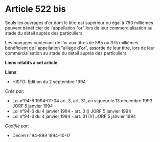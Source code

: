# Article 522 bis

Seuls les ouvrages d'or dont le titre est supérieur ou égal à 750 millièmes peuvent bénéficier de l'appellation "or" lors de
leur commercialisation au stade du détail auprès des particuliers.

Les ouvrages contenant de l'or aux titres de 585 ou 375 millièmes bénéficient de l'appellation "alliage d'or", assortie de
leur titre, lors de leur commercialisation au stade du détail auprès des particuliers.

**Liens relatifs à cet article**

**Liens**:

  - HISTO: Edition du 2 septembre 1994

_Créé par_:

  - Loi n°94-6 1994-01-04 art. 3, art. 31, en vigueur le 13 décembre 1993 JORF 5 janvier 1994
  - Loi n°94-6 du 4 janvier 1994 - art. 3 () JORF 5 janvier 1994
  - Loi n°94-6 du 4 janvier 1994 - art. 31 (V) JORF 5 janvier 1994

_Codifié par_:

  - Décret n°94-899 1994-10-17
